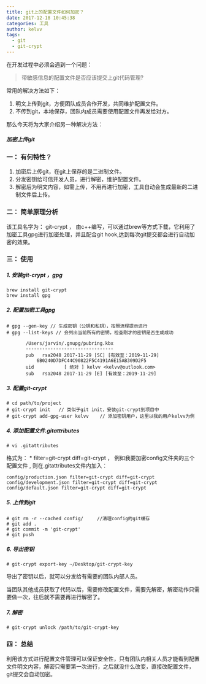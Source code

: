 ```yaml
---
title: git上的配置文件如何加密？
date: 2017-12-18 10:45:38
categories: 工具
author: kelvv
tags:
  - git
  - git-crypt
---
```






在开发过程中必须会遇到一个问题：

>带敏感信息的配置文件是否应该提交上git代码管理?

常用的解决方法如下：
1. 明文上传到git，方便团队成员合作开发，共同维护配置文件。
2. 不传到git，本地保存，团队内成员需要使用配置文件再发给对方。


<!-- more -->

那么今天将为大家介绍另一种解决方法： 
##### 加密上传git

### 一： 有何特性？
1. 加密后上传git，在git上保存的是二进制文件。
2. 分发密钥给可信开发人员，进行解密，维护配置文件。
3. 解密后为明文内容，如需上传，不用再进行加密，工具自动会生成最新的二进制文件后上传。

### 二： 简单原理分析
该工具名字为： git-crypt ， 由c++编写，可以通过brew等方式下载，它利用了加密工具gpg进行加密处理，并且配合git hook,达到每次git提交都会进行自动加密的效果。

### 三： 使用
##### 1. 安装git-crypt ，gpg
```
brew install git-crypt
brew install gpg
```

##### 2. 配置加密工具gpg
```
# gpg --gen-key // 生成密钥（公钥和私钥），按照流程提示进行
# gpg --list-keys // 会列出当前所有的密钥，检查刚才的密钥是否生成成功 
       
       /Users/jarvin/.gnupg/pubring.kbx
       --------------------------------
       pub   rsa2048 2017-11-29 [SC] [有效至：2019-11-29]
           6B0240D7DFC44C90822F5C4191A6E15AB309D2F5
       uid           [ 绝对 ] kelvv <kelvv@outlook.com>
       sub   rsa2048 2017-11-29 [E] [有效至：2019-11-29]

```

##### 3. 配置git-crypt
```
# cd path/to/project
# git-crypt init   // 类似于git init，安装git-crypt到项目中
# git-crypt add-gpg-user kelvv    // 添加密钥用户，这里以我的用户kelvv为例
```

##### 4. 添加配置文件.gitattributes
```
# vi .gitattributes
```
格式为： * filter=git-crypt diff=git-crypt ， 例如我要加密config文件夹的三个配置文件 , 则在.gitattributes文件内加入：
```
config/production.json filter=git-crypt diff=git-crypt
config/development.json filter=git-crypt diff=git-crypt
config/default.json filter=git-crypt diff=git-crypt
```

##### 5. 上传到git
```
# git rm -r --cached config/     //清理config的git缓存
# git add .
# git commit -m 'git-crypt'
# git push
```

##### 6. 导出密钥
```
# git-crypt export-key ~/Desktop/git-crypt-key   
```

导出了密钥以后，就可以分发给有需要的团队内部人员。

当团队其他成员获取了代码以后，需要修改配置文件，需要先解密，解密动作只需要做一次，往后就不需要再进行解密了。

##### 7. 解密
```
# git-crypt unlock /path/to/git-crypt-key
```

### 四： 总结
利用该方式进行配置文件管理可以保证安全性，只有团队内相关人员才能看到配置文件明文内容，解密只需要第一次进行，之后就没什么改变，直接改配置文件，git提交会自动加密。